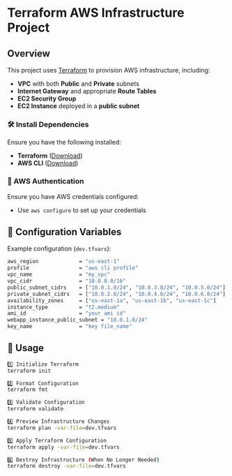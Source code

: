 # Terraform AWS Infrastructure Project

## Overview

This project uses [Terraform](https://www.terraform.io/) to provision AWS infrastructure, including:

- **VPC** with both **Public** and **Private** subnets
- **Internet Gateway** and appropriate **Route Tables**
- **EC2 Security Group**
- **EC2 Instance** deployed in a **public subnet**


### 🛠 Install Dependencies

Ensure you have the following installed:

- **Terraform** ([Download](https://www.terraform.io/downloads.html))
- **AWS CLI** ([Download](https://docs.aws.amazon.com/cli/latest/userguide/getting-started-install.html))

### 🔐 AWS Authentication

Ensure you have AWS credentials configured:

- Use `aws configure` to set up your credentials 

## 📌 Configuration Variables

Example configuration (`dev.tfvars`):

```bash
aws_region             = "us-east-1"
profile                = "aws cli profile"
vpc_name               = "my_vpc"
vpc_cidr               = "10.0.0.0/16"
public_subnet_cidrs    = ["10.0.1.0/24", "10.0.3.0/24", "10.0.5.0/24"]
private_subnet_cidrs   = ["10.0.2.0/24", "10.0.4.0/24", "10.0.6.0/24"]
availability_zones     = ["us-east-1a", "us-east-1b", "us-east-1c"]
instance_type          = "t2.medium"
ami_id                 = "your ami id"
webapp_instance_public_subnet = "10.0.1.0/24"
key_name               = "key file_name"
```

## 🚀 Usage

```bash
1️⃣ Initialize Terraform  
terraform init  

2️⃣ Format Configuration  
terraform fmt  

3️⃣ Validate Configuration  
terraform validate  

4️⃣ Preview Infrastructure Changes  
terraform plan -var-file=dev.tfvars  

5️⃣ Apply Terraform Configuration  
terraform apply -var-file=dev.tfvars  

6️⃣ Destroy Infrastructure (When No Longer Needed)  
terraform destroy -var-file=dev.tfvars  